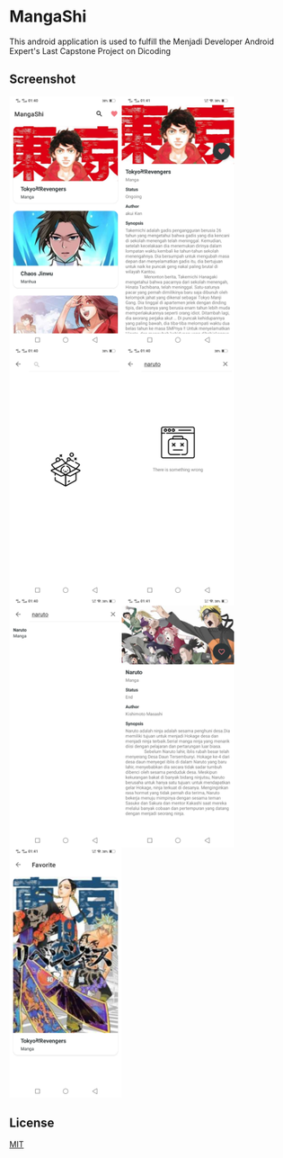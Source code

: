 # MangaShi

This android application is used to fulfill the Menjadi Developer Android Expert's Last Capstone Project on Dicoding

## Screenshot

<div><img src="/readme/home.jpg" alt="Home" width="200" align="left"><img src="/readme/home_detail.jpg" alt="Home to detail" width="200"  align="left"/><img src="/readme/search.jpg" alt="Search" width="200"  align="left"/><img src="/readme/search_failed.jpg" alt="Search failed" width="200"  align="left"/><img src="/readme/search_success.jpg" alt="Search success" width="200"  align="left"/><img src="/readme/search_detail.jpg" alt="Search to detail" width="200"  align="left"/><img src="/readme/favorite.jpg" alt="Favorite" width="200" /><div style="clear:both;"></div></div>

## License
[MIT](/LICENSE "MIT")